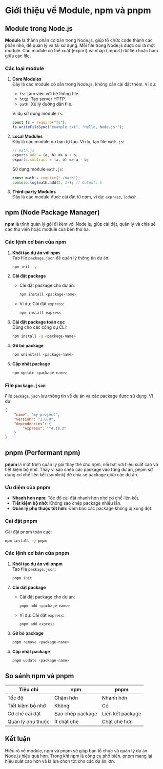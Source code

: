 # Giới thiệu về Module, npm và pnpm

## Module trong Node.js

**Module** là thành phần cơ bản trong Node.js, giúp tổ chức code thành các phần nhỏ, dễ quản lý và tái sử dụng. Mỗi file trong Node.js được coi là một module. Các module có thể xuất (export) và nhập (import) dữ liệu hoặc hàm giữa các file.

### Các loại module

1. **Core Modules**  
   Đây là các module có sẵn trong Node.js, không cần cài đặt thêm. Ví dụ:

    - `fs`: Làm việc với hệ thống file.
    - `http`: Tạo server HTTP.
    - `path`: Xử lý đường dẫn file.

    Ví dụ sử dụng module `fs`:

    ```js
    const fs = require("fs");
    fs.writeFileSync("example.txt", "Hello, Node.js!");
    ```

2. **Local Modules**  
   Đây là các module do bạn tự tạo. Ví dụ, tạo file `math.js`:

    ```js
    // math.js
    exports.add = (a, b) => a + b;
    exports.subtract = (a, b) => a - b;
    ```

    Sử dụng module `math.js`:

    ```js
    const math = require("./math");
    console.log(math.add(2, 3)); // Output: 5
    ```

3. **Third-party Modules**  
   Đây là các module được cài đặt từ npm, ví dụ: `express`, `lodash`.

## npm (Node Package Manager)

**npm** là trình quản lý gói đi kèm với Node.js, giúp cài đặt, quản lý và chia sẻ các thư viện hoặc module của bên thứ ba.

### Các lệnh cơ bản của npm

1. **Khởi tạo dự án với npm**  
   Tạo file `package.json` để quản lý thông tin dự án:

    ```bash
    npm init -y
    ```

2. **Cài đặt package**

    - Cài đặt package cho dự án:
        ```bash
        npm install <package-name>
        ```
    - Ví dụ: Cài đặt `express`:
        ```bash
        npm install express
        ```

3. **Cài đặt package toàn cục**  
   Dùng cho các công cụ CLI:

    ```bash
    npm install -g <package-name>
    ```

4. **Gỡ bỏ package**

    ```bash
    npm uninstall <package-name>
    ```

5. **Cập nhật package**
    ```bash
    npm update <package-name>
    ```

### File `package.json`

File `package.json` lưu thông tin về dự án và các package được sử dụng. Ví dụ:

```json
{
    "name": "my-project",
    "version": "1.0.0",
    "dependencies": {
        "express": "^4.18.2"
    }
}
```

## pnpm (Performant npm)

**pnpm** là một trình quản lý gói thay thế cho npm, nổi bật với hiệu suất cao và tiết kiệm bộ nhớ. Thay vì sao chép các package vào từng dự án, pnpm sử dụng cơ chế liên kết (symlink) để chia sẻ package giữa các dự án.

### Ưu điểm của pnpm

-   **Nhanh hơn npm**: Tốc độ cài đặt nhanh hơn nhờ cơ chế liên kết.
-   **Tiết kiệm bộ nhớ**: Không sao chép package nhiều lần.
-   **Quản lý phụ thuộc tốt hơn**: Đảm bảo các package không bị xung đột.

### Cài đặt pnpm

Cài đặt pnpm toàn cục:

```bash
npm install -g pnpm
```

### Các lệnh cơ bản của pnpm

1. **Khởi tạo dự án với pnpm**  
   Tạo file `package.json`:

    ```bash
    pnpm init
    ```

2. **Cài đặt package**

    - Cài đặt package cho dự án:
        ```bash
        pnpm add <package-name>
        ```
    - Ví dụ: Cài đặt `express`:
        ```bash
        pnpm add express
        ```

3. **Gỡ bỏ package**

    ```bash
    pnpm remove <package-name>
    ```

4. **Cập nhật package**
    ```bash
    pnpm update <package-name>
    ```

## So sánh npm và pnpm

| Tiêu chí          | npm              | pnpm             |
| ----------------- | ---------------- | ---------------- |
| Tốc độ            | Chậm hơn         | Nhanh hơn        |
| Tiết kiệm bộ nhớ  | Không            | Có               |
| Cơ chế cài đặt    | Sao chép package | Liên kết package |
| Quản lý phụ thuộc | Ít chặt chẽ      | Chặt chẽ hơn     |

## Kết luận

Hiểu rõ về module, npm và pnpm sẽ giúp bạn tổ chức và quản lý dự án Node.js hiệu quả hơn. Trong khi npm là công cụ phổ biến, pnpm mang lại hiệu suất cao hơn và là lựa chọn tốt cho các dự án lớn.
